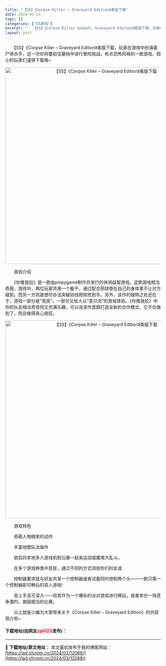 ```yaml
---
title: "【SS】《Corpse Killer – Graveyard Edition》美版下载"
date: 2024-03-23
tags: []
categories: ["SS游戏"]
excerpt: "　　【SS】《Corpse Killer &ndash; Graveyard Edition》美版下载，玩家在游戏中扮演着尸体杀手，这一次你将要前往墓地中进行冒险挑战。有点恐怖风格的一款游戏，胆小的玩家们谨慎下载哦~ 　　游戏介绍 　　《你推我拉》是一款由pmpygame制作并发行的休闲益智游戏。这&hellip;"
layout: post
---
```


 <p>　　【SS】《Corpse Killer &ndash; Graveyard Edition》美版下载，玩家在游戏中扮演着尸体杀手，这一次你将要前往墓地中进行冒险挑战。有点恐怖风格的一款游戏，胆小的玩家们谨慎下载哦~</p> <p align="center"><img align="" border="0" src="https://lad.sfcrom.cn/wp-content/uploads/2024/03/20240323_65fefbfd70ced.png" width="634" alt="【SS】《Corpse Killer – Graveyard Edition》美版下载" /></p> <p>　　游戏介绍</p> <p>　　《你推我拉》是一款由pmpygame制作并发行的休闲益智游戏。这款游戏相当奇葩，游戏中，两位玩家共用一个躯干，通过配合把球卷在自己的身体里不让对方碰到。而另一方则是想尽办法突破防线把球抢到手。另外，该作的独特之处还在于，游戏一部分是&ldquo;竞技&rdquo;，一部分又给人以&ldquo;意识流&rdquo;的游戏体验。《你推我拉》中你的队友相当奇怪但又充满乐趣，可以说该作意图打造全新的合作模式，它不仅做到了，而且做得丧心病狂。</p> <p align="center"><img align="" border="0" src="https://lad.sfcrom.cn/wp-content/uploads/2024/03/20240323_65fefbfdef0ef.png" width="637" alt="【SS】《Corpse Killer – Graveyard Edition》美版下载" /></p> <p>　　游戏特色</p> <p>　　奇葩人物搞笑的动作</p> <p>　　丰富地图玩法操作</p> <p>　　疯狂的本地多人游戏机制沿袭一起来运动或魔塔大乱斗。</p> <p>　　在多个游戏种类中竞技，通过不同的方式测验你们的友谊</p> <p>　　控制器要求低与好友共享一个控制器或者试着同时控制两个头&mdash;&mdash;一款只需一个控制器即可畅玩的双人游戏!</p> <p>　　易上手且可深入&mdash;&mdash;将其作为一个嘈杂的派对游戏进行畅玩，或者举办一场竞争激烈、旗鼓相当的比赛。</p> <p>　　以上就是小编为大家带来关于《Corpse Killer &ndash; Graveyard Edition》的内容简介啦~</p> <p><h4>下载地址(由网友<font color="red">zph123</font>发布)：</h4></p> 

---
📖 **下载地址/原文地址：** 本文最初发布于我的博客网站：[https://lad.sfcrom.cn/2024/03/12088/](https://lad.sfcrom.cn/2024/03/12088/)
